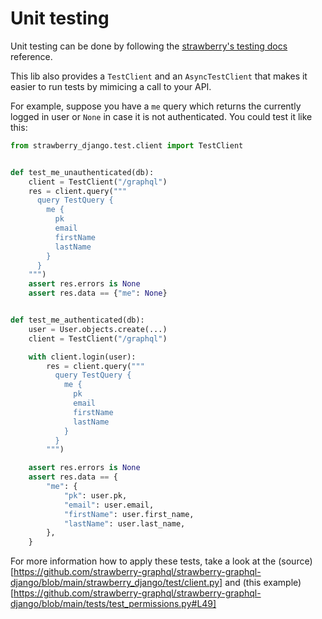# Unit testing

Unit testing can be done by following the
[strawberry's testing docs](https://strawberry.rocks/docs/operations/testing) reference.

This lib also provides a `TestClient` and an `AsyncTestClient` that makes it easier
to run tests by mimicing a call to your API.

For example, suppose you have a `me` query which returns the currently logged in
user or `None` in case it is not authenticated. You could test it like this:

```python
from strawberry_django.test.client import TestClient


def test_me_unauthenticated(db):
    client = TestClient("/graphql")
    res = client.query("""
      query TestQuery {
        me {
          pk
          email
          firstName
          lastName
        }
      }
    """)
    assert res.errors is None
    assert res.data == {"me": None}


def test_me_authenticated(db):
    user = User.objects.create(...)
    client = TestClient("/graphql")

    with client.login(user):
        res = client.query("""
          query TestQuery {
            me {
              pk
              email
              firstName
              lastName
            }
          }
        """)

    assert res.errors is None
    assert res.data == {
        "me": {
            "pk": user.pk,
            "email": user.email,
            "firstName": user.first_name,
            "lastName": user.last_name,
        },
    }
```

For more information how to apply these tests, take a look at the (source)[https://github.com/strawberry-graphql/strawberry-graphql-django/blob/main/strawberry_django/test/client.py] and (this example)[https://github.com/strawberry-graphql/strawberry-graphql-django/blob/main/tests/test_permissions.py#L49]
